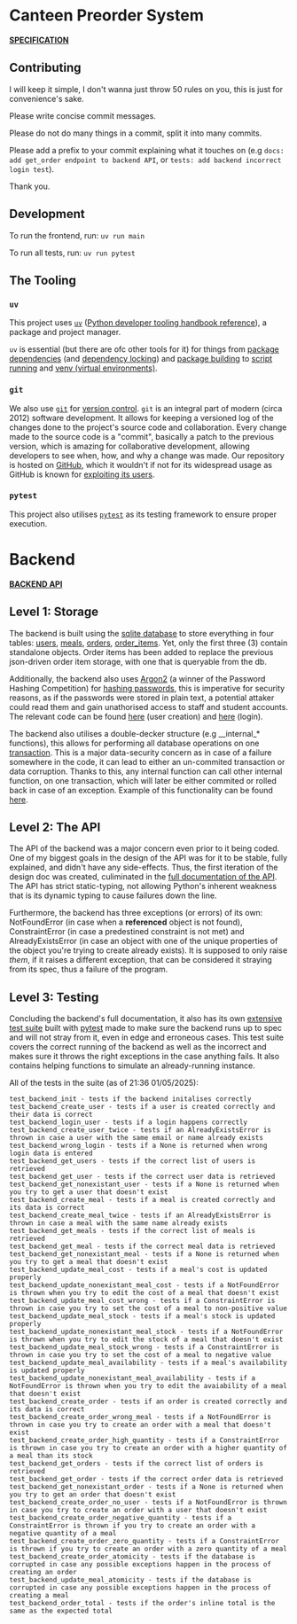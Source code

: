 # Canteen Preorder System

**[SPECIFICATION](docs/SPECIFICATION.md)**

## Contributing

I will keep it simple, I don't wanna just throw 50 rules on you, this is just for convenience's sake.

Please write concise commit messages.

Please do not do many things in a commit, split it into many commits.

Please add a prefix to your commit explaining what it touches on (e.g `docs: add get_order endpoint to backend API`, or `tests: add backend incorrect login test`).

Thank you.

## Development

To run the frontend, run:
`uv run main`

To run all tests, run:
`uv run pytest`

## The Tooling

### `uv`
This project uses [`uv`](https://docs.astral.sh/uv/) ([Python developer tooling handbook reference](https://pydevtools.com/handbook/reference/uv/)), a package and project manager.

`uv` is essential (but there are ofc other tools for it) for things from [package dependencies](https://docs.astral.sh/uv/concepts/projects/dependencies/) (and [dependency locking](https://docs.astral.sh/uv/concepts/projects/sync/)) and [package building](https://docs.astral.sh/uv/concepts/projects/build/) to [script running](https://docs.astral.sh/uv/guides/scripts/) and [venv (virtual environments)](https://docs.astral.sh/uv/concepts/projects/layout/#the-project-environment).

### `git`
We also use [`git`](https://git-scm.com/) for [version control](https://en.wikipedia.org/wiki/Version_control). `git` is an integral part of modern (circa 2012) software development. It allows for keeping a versioned log of the changes done to the project's source code and collaboration. Every change made to the source code is a "commit", basically a patch to the previous version, which is amazing for collaborative development, allowing developers to see when, how, and why a change was made. Our repository is hosted on [GitHub](https://github.com/), which it wouldn't if not for its widespread usage as GitHub is known for [exploiting its users](https://nogithub.codeberg.page/).

### `pytest`
This project also utilises [`pytest`](https://docs.pytest.org/en/stable/) as its testing framework to ensure proper execution.

# Backend

**[BACKEND API](docs/BACKEND_API.md)**

## Level 1: Storage

The backend is built using the [sqlite database](https://www.sqlite.org/) to store everything in four tables: [users](https://github.com/moonyydev/canteen-preorder/blob/d90c9725ee731aef05edbbc01b4953f6c9b88260/src/canteen_preorder/backend/__init__.py#L19-L24), [meals](https://github.com/moonyydev/canteen-preorder/blob/d90c9725ee731aef05edbbc01b4953f6c9b88260/src/canteen_preorder/backend/__init__.py#L29-L36), [orders](https://github.com/moonyydev/canteen-preorder/blob/d90c9725ee731aef05edbbc01b4953f6c9b88260/src/canteen_preorder/backend/__init__.py#L40-L44), [order_items](https://github.com/moonyydev/canteen-preorder/blob/d90c9725ee731aef05edbbc01b4953f6c9b88260/src/canteen_preorder/backend/__init__.py#L48-L56). Yet, only the first three (3) contain standalone objects. Order items has been added to replace the previous json-driven order item storage, with one that is queryable from the db.

Additionally, the backend also uses [Argon2](https://www.argon2.com/) (a winner of the Password Hashing Competition) for [hashing passwords](https://en.wikipedia.org/wiki/Cryptographic_hash_function#Password_verification), this is imperative for security reasons, as if the passwords were stored in plain text, a potential attaker could read them and gain unathorised access to staff and student accounts. The relevant code can be found [here](https://github.com/moonyydev/canteen-preorder/blob/d90c9725ee731aef05edbbc01b4953f6c9b88260/src/canteen_preorder/backend/__init__.py#L147-L150) (user creation) and [here](https://github.com/moonyydev/canteen-preorder/blob/d90c9725ee731aef05edbbc01b4953f6c9b88260/src/canteen_preorder/backend/__init__.py#L81-L85) (login).

The backend also utilises a double-decker structure (e.g \_\_internal\_\* functions), this allows for performing all database operations on one [transaction](en.wikipedia.org/wiki/Database_transaction). This is a major data-security concern as in case of a failure somewhere in the code, it can lead to either an un-commited transaction or data corruption. Thanks to this, any internal function can call other internal function, on one transaction, which will later be either commited or rolled back in case of an exception. Example of this functionality can be found [here](https://github.com/moonyydev/canteen-preorder/blob/d90c9725ee731aef05edbbc01b4953f6c9b88260/src/canteen_preorder/backend/__init__.py#L133-L144).

## Level 2: The API

The API of the backend was a major concern even prior to it being coded. One of my biggest goals in the design of the API was for it to be stable, fully explained, and didn't have any side-effects. Thus, the first iteration of the design doc was created, culiminated in the [full documentation of the API](docs/BACKEND_API.md). The API has strict static-typing, not allowing Python's inherent weakness that is its dynamic typing to cause failures down the line.

Furthermore, the backend has three exceptions (or errors) of its own: NotFoundError (in case when a **referenced** object is not found), ConstraintError (in case a predestined constraint is not met) and AlreadyExistsError (in case an object with one of the unique properties of the object you're trying to create already exists). It is supposed to only raise *them*, if it raises a different exception, that can be considered it straying from its spec, thus a failure of the program.

## Level 3: Testing

Concluding the backend's full documentation, it also has its own [extensive test suite](https://github.com/moonyydev/canteen-preorder/blob/d90c9725ee731aef05edbbc01b4953f6c9b88260/tests/test_backend.py) built with [pytest](https://docs.pytest.org/en/stable/) made to make sure the backend runs up to spec and will not stray from it, even in edge and erroneous cases. This test suite covers the correct running of the backend as well as the incorrect and makes sure it throws the right exceptions in the case anything fails. It also contains helping functions to simulate an already-running instance.

All of the tests in the suite (as of 21:36 01/05/2025):
```
test_backend_init - tests if the backend initalises correctly
test_backend_create_user - tests if a user is created correctly and their data is correct
test_backend_login_user - tests if a login happens correctly
test_backend_create_user_twice - tests if an AlreadyExistsError is thrown in case a user with the same email or name already exists
test_backend_wrong_login - tests if a None is returned when wrong login data is entered
test_backend_get_users - tests if the correct list of users is retrieved
test_backend_get_user - tests if the correct user data is retrieved
test_backend_get_nonexistant_user - tests if a None is returned when you try to get a user that doesn't exist
test_backend_create_meal - tests if a meal is created correctly and its data is correct
test_backend_create_meal_twice - tests if an AlreadyExistsError is thrown in case a meal with the same name already exists 
test_backend_get_meals - tests if the correct list of meals is retrieved
test_backend_get_meal - tests if the correct meal data is retrieved
test_backend_get_nonexistant_meal - tests if a None is returned when you try to get a meal that doesn't exist
test_backend_update_meal_cost - tests if a meal's cost is updated properly
test_backend_update_nonexistant_meal_cost - tests if a NotFoundError is thrown when you try to edit the cost of a meal that doesn't exist
test_backend_update_meal_cost_wrong - tests if a ConstraintError is thrown in case you try to set the cost of a meal to non-positive value
test_backend_update_meal_stock - tests if a meal's stock is updated properly
test_backend_update_nonexistant_meal_stock - tests if a NotFoundError is thrown when you try to edit the stock of a meal that doesn't exist
test_backend_update_meal_stock_wrong - tests if a ConstraintError is thrown in case you try to set the cost of a meal to negative value
test_backend_update_meal_availability - tests if a meal's availability is updated properly
test_backend_update_nonexistant_meal_availability - tests if a NotFoundError is thrown when you try to edit the avaiability of a meal that doesn't exist
test_backend_create_order - tests if an order is created correctly and its data is correct
test_backend_create_order_wrong_meal - tests if a NotFoundError is thrown in case you try to create an order with a meal that doesn't exist
test_backend_create_order_high_quantity - tests if a ConstraintError is thrown in case you try to create an order with a higher quantity of a meal than its stock
test_backend_get_orders - tests if the correct list of orders is retrieved
test_backend_get_order - tests if the correct order data is retrieved
test_backend_get_nonexistant_order - tests if a None is returned when you try to get an order that doesn't exist
test_backend_create_order_no_user - tests if a NotFoundError is thrown in case you try to create an order with a user that doesn't exist
test_backend_create_order_negative_quantity - tests if a ConstraintError is thrown if you try to create an order with a negative quantity of a meal
test_backend_create_order_zero_quantity - tests if a ConstraintError is thrown if you try to create an order with a zero quantity of a meal
test_backend_create_order_atomicity - tests if the database is corrupted in case any possible exceptions happen in the process of creating an order
test_backend_update_meal_atomicity - tests if the database is corrupted in case any possible exceptions happen in the process of creating a meal
test_backend_order_total - tests if the order's inline total is the same as the expected total
```